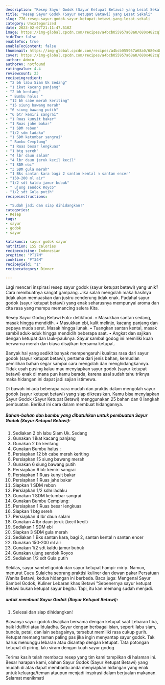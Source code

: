 ```yaml
---
description: "Resep Sayur Godok (Sayur Ketupat Betawi) yang Lezat Sekali"
title: "Resep Sayur Godok (Sayur Ketupat Betawi) yang Lezat Sekali"
slug: 776-resep-sayur-godok-sayur-ketupat-betawi-yang-lezat-sekali
category: Uncategorized
date: 2023-02-07T21:11:47.510Z
image: https://img-global.cpcdn.com/recipes/a4bcb055957a68a0/680x482cq70/sayur-godok-sayur-ketupat-betawi-foto-resep-utama.jpg
hideToc: false
enableToc: true
enableTocContent: false
thumbnail: https://img-global.cpcdn.com/recipes/a4bcb055957a68a0/680x482cq70/sayur-godok-sayur-ketupat-betawi-foto-resep-utama.jpg
cover: https://img-global.cpcdn.com/recipes/a4bcb055957a68a0/680x482cq70/sayur-godok-sayur-ketupat-betawi-foto-resep-utama.jpg
author: Admin
authorAv: notfound
ratingvalue: 4.4
reviewcount: 23
recipeingredient:
- "2 bh labu Siam Uk Sedang"
- "1 ikat kacang panjang"
- "2 bh kentang"
- " Bumbu halus "
- "12 bh cabe merah keriting"
- "15 siung bawang merah"
- "6 siung bawang putih"
- "6 btr kemiri sangrai"
- "1 Ruas kunyit bakar"
- "1 Ruas jahe bakar"
- "1 SDM rebon"
- "1/2 sdm ladaku"
- "1 SDM ketumbar sangrai"
- " Bumbu Cemplung"
- "1 Ruas besar lengkuas"
- "1 btg sereh"
- "4 lbr daun salam"
- "4 lbr daun jeruk kecil kecil"
- "1 SDM ebi"
- "3 SDM gula merah"
- "1 Bks santan kara bagi 2 santan kental n santan encer"
- "150-200 ml air"
- "1/2 sdt kaldu jamur bubuk"
- " ujung sendok Royco"
- "1/2 sdt Gula putih"
recipeinstructions:

- "Sudah jadi dan siap dihidangkan!"
categories:
- Resep
tags:
- sayur
- godok
- sayur

katakunci: sayur godok sayur 
nutrition: 155 calories
recipecuisine: Indonesian
preptime: "PT17M"
cooktime: "PT34M"
recipeyield: "1"
recipecategory: Dinner

---
```





Lagi mencari inspirasi resep sayur godok (sayur ketupat betawi) yang unik? Cara membuatnya sangat gampang. Jika salah mengolah maka hasilnya tidak akan memuaskan dan justru cenderung tidak enak. Padahal sayur godok (sayur ketupat betawi) yang enak seharusnya mempunyai aroma dan cita rasa yang mampu memancing selera Kita.





Resep Sayur Godog Betawi Foto: detikfood. • Masukkan santan sedang, masak hingga mendidih. • Masukkan ebi, kulit melinjo, kacang panjang dan pepaya muda serut. Masak hingga lunak. • Tuangkan santan kental, masak sambil aduk-aduk hingga mendidih beberapa saat. • Angkat dan sajikan dengan ketupat dan lauk-pauknya. Sayur sambal godog ini memiliki kuah berwarna merah dan biasa disajikan bersama ketupat.

Banyak hal yang sedikit banyak mempengaruhi kualitas rasa dari sayur godok (sayur ketupat betawi), pertama dari jenis bahan, kemudian pemilihan bahan segar sampai cara mengolah dan menghidangkannya. Tidak usah pusing kalau mau menyiapkan sayur godok (sayur ketupat betawi) enak di mana pun kamu berada, karena asal sudah tahu triknya maka hidangan ini dapat jadi sajian istimewa.






Di bawah ini ada beberapa cara mudah dan praktis dalam mengolah sayur godok (sayur ketupat betawi) yang siap dikreasikan. Kamu bisa menyiapkan Sayur Godok (Sayur Ketupat Betawi) menggunakan 25 bahan dan 0 langkah pembuatan. Berikut ini cara dalam membuat hidangannya.

<!--inarticleads1-->

##### Bahan-bahan dan bumbu yang dibutuhkan untuk pembuatan Sayur Godok (Sayur Ketupat Betawi):

1. Sediakan 2 bh labu Siam Uk. Sedang
1. Gunakan 1 ikat kacang panjang
1. Gunakan 2 bh kentang
1. Gunakan  Bumbu halus :
1. Persiapkan 12 bh cabe merah keriting
1. Persiapkan 15 siung bawang merah
1. Gunakan 6 siung bawang putih
1. Persiapkan 6 btr kemiri sangrai
1. Persiapkan 1 Ruas kunyit bakar
1. Persiapkan 1 Ruas jahe bakar
1. Siapkan 1 SDM rebon
1. Persiapkan 1/2 sdm ladaku
1. Gunakan 1 SDM ketumbar sangrai
1. Gunakan  Bumbu Cemplung:
1. Persiapkan 1 Ruas besar lengkuas
1. Siapkan 1 btg sereh
1. Persiapkan 4 lbr daun salam
1. Gunakan 4 lbr daun jeruk (kecil kecil)
1. Sediakan 1 SDM ebi
1. Siapkan 3 SDM gula merah
1. Sediakan 1 Bks santan kara, bagi 2, santan kental n santan encer
1. Gunakan 150-200 ml air
1. Gunakan 1/2 sdt kaldu jamur bubuk
1. Gunakan  ujung sendok Royco
1. Sediakan 1/2 sdt Gula putih


Sekilas, sayur sambel godok dan sayur ketupat hampir mirip. Namun, menurut Cucu Sulaicha seorang praktisi kuliner dan dewan pakar Persatuan Wanita Betawi, kedua hidangan ini berbeda. Baca juga: Mengenal Sayur Sambel Godok, Kuliner Lebaran khas Betawi &#34;Sebenernya sayur ketupat Betawi bukan ketupat sayur begitu. Tapi, itu kan memang sudah menjadi. 

<!--inarticleads2-->

#####  untuk membuat Sayur Godok (Sayur Ketupat Betawi):


1. Selesai dan siap dihidangkan!

Biasanya sayur godok disajikan bersama dengan ketupat saat Lebaran tiba, baik Idulfitri atau Iduladha. Sayur dengan berbagai isian, seperti labu siam, buncis, petai, dan lain sebagainya, tersebut memiliki rasa cukup gurih. Ketupat memang teman paling pas jika ingin menyantap sayur godok. Tak harus menunggu lebaran atau disantap dengan ketupat. Tata potongan ketupat di piring, lalu siram dengan kuah sayur godog. 

Terima kasih telah membaca resep yang tim kami tampilkan di halaman ini. Besar harapan kami, olahan Sayur Godok (Sayur Ketupat Betawi) yang mudah di atas dapat membantu anda menyiapkan hidangan yang enak untuk keluarga/teman ataupun menjadi inspirasi dalam berjualan makanan. Selamat menikmati
